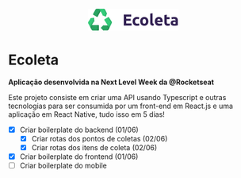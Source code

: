 <p align="center"><img src="https://raw.githubusercontent.com/uDaanilo/next-level-week/master/img/ecoleta.png" /></p>

# Ecoleta

**Aplicação desenvolvida na Next Level Week da @Rocketseat**

Este projeto consiste em criar uma API usando Typescript e outras tecnologias para ser consumida por um front-end em React.js e uma aplicação em React Native, tudo isso em 5 dias!

- [X] Criar boilerplate do backend (01/06)
  - [X] Criar rotas dos pontos de coletas (02/06)
  - [X] Criar rotas dos itens de coleta (02/06)
- [X] Criar boilerplate do frontend (01/06)
- [ ] Criar boilerplate do mobile